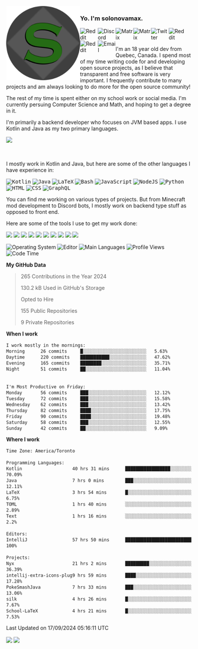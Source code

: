 <img align="left" alt="Avatar" width="200px" src="https://raw.githubusercontent.com/solonovamax/solonovamax/main/solonovamax-circle.png" />

### Yo. I'm solonovamax.

<a href="https://gitlab.com/solonovamax">
    <img align="left" alt="Reddit" width="48px" src="https://img.icons8.com/color/2x/gitlab.png">
</a>

<a href="https://discord.solonovamax.gay">
    <img align="left" alt="Discord" width="48px" src="https://img.icons8.com/color/2x/discord-logo.png">
</a>

<a href="https://matrix.to/#/@solonovamax:matrix.org?#gh-light-mode-only">
    <img align="left" alt="Matrix" width="48px" src="https://img.icons8.com/000000/material/2x/matrix-logo.png">
</a>
<a href="https://matrix.to/#/@solonovamax:matrix.org?#gh-dark-mode-only">
    <img align="left" alt="Matrix" width="48px" src="https://img.icons8.com/FFFFFF/material/2x/matrix-logo.png">
</a>

<a href="https://twitter.com/solonovamax">
    <img align="left" alt="Twitter" width="48px" src="https://img.icons8.com/color/2x/twitter.png">
</a>

<!-- <a href="https://twitch.tv/solonovamax">
    <img align="left" alt="Twitch" width="48px" src="https://img.icons8.com/color/2x/twitch.png">
</a> -->

<a href="https://reddit.com/u/solonovamax">
    <img align="left" alt="Reddit" width="48px" src="https://img.icons8.com/color/2x/reddit.png">
</a>

<a href="https://www.youtube.com/channel/UCTxCeyGu41WfEBT8mXpjHMA">
    <img align="left" alt="Reddit" width="48px" src="https://img.icons8.com/color/2x/youtube.png">
</a>

<a href="mailto:solonovamax@12oclockpoint.com">
    <img align="left" alt="Email" width="48px" src="https://img.icons8.com/fluency/2x/mail.png">
</a>

<!-- <a href="https://open.spotify.com/user/solonovamax">
    <img align="left" alt="Spotify" width="48px" src="https://img.icons8.com/color/2x/spotify.png">
</a> -->

<br/>
<br/>

I'm an 18 year old dev from Quebec, Canada.
I spend most of my time writing code for and developing open source projects, as I believe that transparent and free software is very important.
I frequently contribute to many projects and am always looking to do more for the open source community!

The rest of my time is spent either on my school work or social media. I'm currently persuing Computer Science and Math, and hoping to get a degree in it.

I'm primarily a backend developer who focuses on JVM based apps. I use Kotlin and Java as my two primary languages.


<a href="https://github.com/ryo-ma/github-profile-trophy"><img src="https://github-profile-trophy.vercel.app/?username=solonovamax&margin-w=15&row=1"/></a> 

<br/>

I mostly work in Kotlin and Java, but here are some of the other languages I have experience in:

<kbd><img height="32" alt="Kotlin" src="https://img.icons8.com/color/1x/kotlin.png"></kbd>
<kbd><img height="32" alt="Java" src="https://img.icons8.com/color/1x/java-coffee-cup-logo.png"></kbd>
<kbd><img height="32" alt="LaTeX" src="https://img.icons8.com/color/1x/latex.png"></kbd>
<kbd><img height="32" alt="Bash" src="https://img.icons8.com/color/1x/console.png"></kbd>
<kbd><img height="32" alt="JavaScript" src="https://img.icons8.com/color/1x/javascript.png"></kbd>
<kbd><img height="32" alt="NodeJS" src="https://img.icons8.com/color/1x/nodejs.png"></kbd>
<kbd><img height="32" alt="Python" src="https://img.icons8.com/color/1x/python.png"></kbd>
<kbd><img height="32" alt="HTML" src="https://img.icons8.com/color/1x/html-5.png"></kbd>
<kbd><img height="32" alt="CSS" src="https://img.icons8.com/color/1x/css3.png"></kbd>
<kbd><img height="32" alt="GraphQL" src="https://img.icons8.com/color/1x/graphql.png"></kbd>

You can find me working on various types of projects.
But from Minecraft mod development to Discord bots, I mostly work on backend type stuff as opposed to front end.

Here are some of the tools I use to get my work done:

<kbd><img height="32" src="https://img.icons8.com/color/2x/intellij-idea.png"></kbd>
<kbd><img height="32" src="https://img.icons8.com/color/2x/linux.png"></kbd>
<kbd><img height="32" src="https://img.icons8.com/fluent/2x/console.png"></kbd>
<kbd><img height="32" src="https://img.icons8.com/color/2x/open-source.png"></kbd>
<kbd><img height="32" src="https://img.icons8.com/color/2x/git.png"></kbd>
<kbd><img height="32" src="https://img.icons8.com/color/2x/docker.png"></kbd>
<kbd><img height="32" src="https://img.icons8.com/color/2x/mongodb.png"></kbd>
<kbd><img height="32" src="https://img.icons8.com/color/2x/nginx.png"></kbd>
<a href="?#gh-light-mode-only"><kbd><img height="32" src="https://img.icons8.com/metro/2x/mysql.png"></kbd></a>
<a href="?#gh-dark-mode-only"><kbd><img height="32" src="https://img.icons8.com/FFFFFF/metro/2x/mysql.png"></kbd></a>

![Operating System](https://img.shields.io/badge/OS-Arch%20Linux-informational?style=for-the-badge&logo=Arch%20Linux&logoColor=white&color=007ec6)
![Editor](https://img.shields.io/badge/Editor-IntelliJ%20Idea-informational?style=for-the-badge&logo=IntelliJ%20Idea&logoColor=white&color=007ec6)
![Main Languages](https://img.shields.io/badge/Main%20Languages-Java%20%26%20Kotlin-informational?style=for-the-badge&logo=Java&logoColor=white&color=007ec6)
![Profile Views](https://komarev.com/ghpvc/?username=solonovamax&color=blue&style=for-the-badge)
![Code Time](https://img.shields.io/endpoint?url=https://wakapi.solonovamax.gay/api/compat/shields/v1/solonovamax/interval:all_time&label=Code%20Time&style=for-the-badge&color=blue)

<!--START_SECTION:waka-->
**My GitHub Data**

> 265 Contributions in the Year 2024
> 
> 130.2 kB Used in GitHub's Storage
> 
> Opted to Hire
> 
> 155 Public Repositories
> 
> 9 Private Repositories
> 
**When I work** 

```text
I work mostly in the mornings: 
Morning      26 commits     █░░░░░░░░░░░░░░░░░░░░░░░░   5.63% 
Daytime      220 commits    ███████████░░░░░░░░░░░░░░   47.62% 
Evening      165 commits    ████████░░░░░░░░░░░░░░░░░   35.71% 
Night        51 commits     ██░░░░░░░░░░░░░░░░░░░░░░░   11.04%


I'm Most Productive on Friday: 
Monday       56 commits     ███░░░░░░░░░░░░░░░░░░░░░░   12.12% 
Tuesday      72 commits     ███░░░░░░░░░░░░░░░░░░░░░░   15.58% 
Wednesday    62 commits     ███░░░░░░░░░░░░░░░░░░░░░░   13.42% 
Thursday     82 commits     ████░░░░░░░░░░░░░░░░░░░░░   17.75% 
Friday       90 commits     ████░░░░░░░░░░░░░░░░░░░░░   19.48% 
Saturday     58 commits     ███░░░░░░░░░░░░░░░░░░░░░░   12.55% 
Sunday       42 commits     ██░░░░░░░░░░░░░░░░░░░░░░░   9.09%

```


**Where I work** 

```text
Time Zone: America/Toronto

Programming Languages: 
Kotlin                   40 hrs 31 mins      █████████████████░░░░░░░░   70.09% 
Java                     7 hrs 0 mins        ███░░░░░░░░░░░░░░░░░░░░░░   12.11% 
LaTeX                    3 hrs 54 mins       █░░░░░░░░░░░░░░░░░░░░░░░░   6.75% 
TOML                     1 hrs 40 mins       ░░░░░░░░░░░░░░░░░░░░░░░░░   2.89% 
Text                     1 hrs 16 mins       ░░░░░░░░░░░░░░░░░░░░░░░░░   2.2%

Editors: 
IntelliJ                 57 hrs 50 mins      █████████████████████████   100%

Projects: 
Nyx                      21 hrs 2 mins       █████████░░░░░░░░░░░░░░░░   36.39% 
intellij-extra-icons-plug9 hrs 59 mins       ████░░░░░░░░░░░░░░░░░░░░░   17.28% 
PokeSmashJava            7 hrs 33 mins       ███░░░░░░░░░░░░░░░░░░░░░░   13.06% 
silk                     4 hrs 26 mins       █░░░░░░░░░░░░░░░░░░░░░░░░   7.67% 
School-LaTeX             4 hrs 21 mins       █░░░░░░░░░░░░░░░░░░░░░░░░   7.53%

```


 Last Updated on 17/09/2024 05:16:11 UTC
<!--END_SECTION:waka-->

<div style="white-space:nowrap;width:100%;position: relative;display: inline-block">
<img align="center" src="https://github-readme-stats.vercel.app/api?username=solonovamax&custom_title=solonovamax%27s%20Github%20Stats&langs_count=5&include_all_commits=true&count_private=true&show_icons=true&theme=github_dark"/>
<img align="center" src="https://github-readme-stats.vercel.app/api/wakatime?api_domain=wakapi.dev&username=solonovamax&range=last_30_days&custom_title=solonovamax%27s+Primary+Languages+%28Last+Month%29&langs_count=10&show_icons=true&theme=github_dark"/>
</div>

